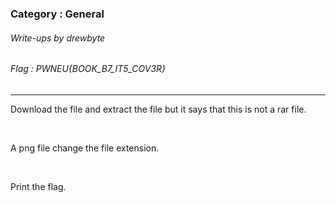 ### Category : General
###### Write-ups by drewbyte
###### Flag : PWNEU{BOOK_B7_IT5_COV3R}
---

Download the file and extract the file but it says that this is not a rar file.


<br>
<img src="https://github.com/drew-byte/pwneu-writeups/blob/main/00x8%20saved%20images/Pasted%20image%2020240320093200.png" alt="">
 <br>

A png file change the file extension.


<br>
<img src="https://github.com/drew-byte/pwneu-writeups/blob/main/00x8%20saved%20images/Pasted%20image%2020240320093228.png" alt="">
 <br>

Print the flag.


<br>
<img src="https://github.com/drew-byte/pwneu-writeups/blob/main/00x8%20saved%20images/Pasted%20image%2020240320093306.png" alt="">
 <br>
